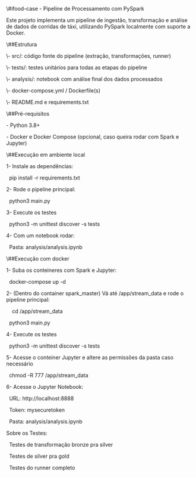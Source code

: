 \\#ifood-case - Pipeline de Processamento com PySpark





Este projeto implementa um pipeline de ingestão, transformação e análise de dados de corridas de táxi, utilizando PySpark localmente com suporte a Docker.





\\##Estrutura







\\- src/: código fonte do pipeline (extração, transformações, runner)



\\- tests/: testes unitários para todas as etapas do pipeline



\\- analysis/: notebook com análise final dos dados processados



\\- docker-compose.yml / Dockerfile(s)



\\- README.md e requirements.txt



\\##Pré-requisitos

\- Python 3.8+

\- Docker e Docker Compose (opcional, caso queira rodar com Spark e Jupyter)





\\##Execução em ambiente local

1- Instale as dependências:

   pip install -r requirements.txt



2- Rode o pipeline principal:

    python3 main.py



3- Execute os testes

    python3 -m unittest discover -s tests



4- Com um notebook rodar:

    Pasta: analysis/analysis.ipynb



\\##Execução com docker

1- Suba os conteineres com Spark e Jupyter:

    docker-compose up -d



2- (Dentro do container spark\_master) Vá até /app/stream\_data e rode o pipeline principal:

    cd /app/stream\_data

    python3 main.py



4- Execute os testes

    python3 -m unittest discover -s tests



5- Acesse o conteiner Jupyter e altere as permissões da pasta caso necessário

    chmod -R 777 /app/stream\_data



6- Acesse o Jupyter Notebook:

    URL: http://localhost:8888

&nbsp;   Token: mysecuretoken

    Pasta: analysis/analysis.ipynb







Sobre os Testes:



        Testes de transformação bronze pra silver

        Testes de silver pra gold

        Testes do runner completo

